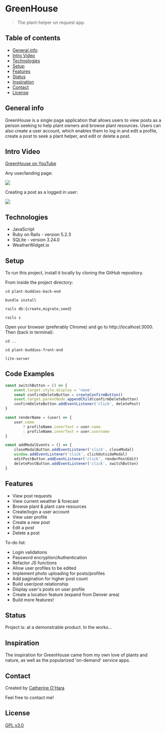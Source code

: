 # GreenHouse
> The plant-helper on request app.

## Table of contents
* [General info](#general-info)
* [Intro Video](#intro-video)
* [Technologies](#technologies)
* [Setup](#setup)
* [Features](#features)
* [Status](#status)
* [Inspiration](#inspiration)
* [Contact](#contact)
* [License](#license)

## General info
GreenHouse is a single page application that allows users to 
view posts as a person seeking to help plant owners and 
browse plant resources. Users can also create a user account, which enables them to
log in and edit a profile,
create a post to seek a plant helper,
and edit or delete a post.

## Intro Video
[GreenHouse on YouTube](https://www.youtube.com/watch?v=-JK8fxub4ek&feature=youtu.be)


Any user/landing page:

![](https://media.giphy.com/media/H7NGT8PAUoKL73HvWH/giphy.gif)


Creating a post as a logged in user:

![](https://media.giphy.com/media/JrRfppHj5B0DU6wmJI/giphy.gif)

## Technologies
* JavaScript
* Ruby on Rails - version 5.2.3
* SQLite - version 3.24.0
* WeatherWidget.io

## Setup
To run this project, install it locally by cloning the GitHub repository.

From inside the project directory:
```
cd plant-buddies-back-end

bundle install

rails db:{create,migrate,seed}

rails s
```
Open your browser (preferably Chrome) and go to http://localhost:3000.
Then (back in terminal):
```
cd ..

cd plant-buddies-front-end

lite-server
```

## Code Examples
```javascript
const switchButton = () => {
    event.target.style.display = 'none'
    const confirmDeleteButton = createConfirmButton()
    event.target.parentNode.appendChild(confirmDeleteButton)
    confirmDeleteButton.addEventListener('click', deletePost)
}
```

```javascript
const renderName = (user) => {
    user.name
        ? profileName.innerText = user.name
        : profileName.innerText = user.username
}
```

```javascript
const addModalEvents = () => {
    closeModalButton.addEventListener('click', closeModal)
    window.addEventListener('click', clickOutsideModal)
    editPostButton.addEventListener('click', renderPostEdit)
    deletePostButton.addEventListener('click', switchButton)
}
```


## Features
* View post requests 
* View current weather & forecast
* Browse plant & plant care resources
* Create/login a user account
* View user profile
* Create a new post
* Edit a post
* Delete a post


To-do list:
* Login validations
* Password encryption/Authentication
* Refactor JS functions
* Allow user profiles to be edited
* Implement photo uploading for posts/profiles
* Add pagination for higher post count
* Build user/post relationship
* Display user's posts on user profile
* Create a location feature (expand from Denver area)
* Build more features!

## Status
Project is: at a demonstrable product. In the works...

## Inspiration
The inspiration for GreenHouse came from my own love of plants and nature, as well as the popularized 'on-demand' service apps.

## Contact
Created by [Catherine O'Hara](www.linkedin.com/in/catherine-o)

Feel free to contact me!

## License
[GPL v3.0](https://github.com/catherine-o/GreenHouse/blob/master/LICENSE)
